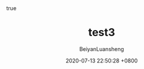 ---
title: test3
author: BeiyanLuansheng
date: 2020-07-13 22:50:28 +0800
math: true
mermaid: true
---